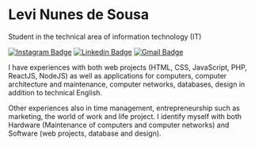 # Levi Nunes de Sousa

Student in the technical area of information technology (IT)

[![Instagram Badge](https://img.shields.io/badge/-@levi.nnsss-222222?style=flat-square&labelColor=222222&logo=instagram&logoColor=white&link=https://instagram.com/levi.nnsss)](https://instagram.com/levi.nnsss) 
[![Linkedin Badge](https://img.shields.io/badge/-Diego%20Fernandes-222222?style=flat-square&logo=Linkedin&logoColor=white&link=https://www.linkedin.com/in/levinsousa/)](https://www.linkedin.com/in/levinsousa/) 
[![Gmail Badge](https://img.shields.io/badge/-techie.levinsousa@gmail.com-222222?style=flat-square&logo=Gmail&logoColor=white&link=mailto:techie.levinsousa@gmail.com)](mailto:techie.levinsousa@gmail.com)

I have experiences with both web projects (HTML, CSS, JavaScript, PHP, ReactJS, NodeJS) as well as applications for computers, computer architecture and maintenance, computer networks, databases, design in addition to technical English. 

Other experiences also in time management, entrepreneurship such as marketing, the world of work and life project. I identify myself with both Hardware (Maintenance of computers and computer networks) and Software (web projects, database and design).
